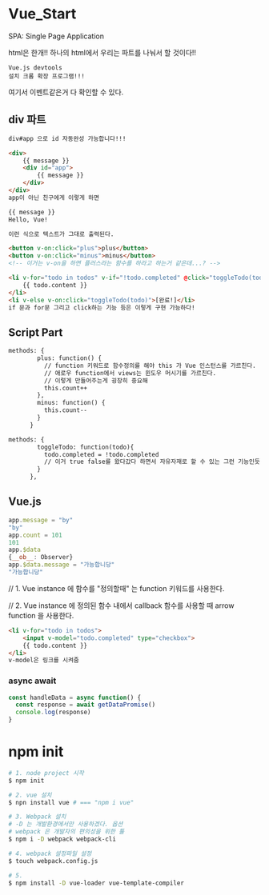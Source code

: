 # Vue_Start

SPA: Single Page Application

html은 한개!! 하나의 html에서 우리는 파트를 나눠서 할 것이다!!

```
Vue.js devtools
설치 크롬 확장 프로그램!!!
```

여기서 이벤트같은거 다 확인할 수 있다.

## div 파트

```html
div#app 으로 id 자동완성 가능합니다!!!

<div>
    {{ message }}
    <div id="app">
        {{ message }}
    </div>
</div> 
app이 아닌 친구에게 이렇게 하면

{{ message }}
Hello, Vue!

이런 식으로 텍스트가 그대로 출력된다.

<button v-on:click="plus">plus</button>
<button v-on:click="minus">minus</button>
<!-- 이거는 v-on을 하면 플러스라는 함수를 하라고 하는거 같은데...? -->

<li v-for="todo in todos" v-if="!todo.completed" @click="toggleTodo(todo)">
    {{ todo.content }}
</li>
<li v-else v-on:click="toggleTodo(todo)">[완료!]</li>
if 문과 for문 그리고 click하는 기능 등은 이렇게 구현 가능하다!

```

## Script Part

```html
methods: {
        plus: function() {
          // function 키워드로 함수정의를 해야 this 가 Vue 인스턴스를 가르친다.
          // 애로우 function에서 views는 윈도우 머시기를 가르친다.
          // 이렇게 만들어주는게 굉장히 중요해
          this.count++
        },
        minus: function() {
          this.count--
        }
      }

methods: {
        toggleTodo: function(todo){
          todo.completed = !todo.completed
          // 이거 true false를 왔다갔다 하면서 자유자재로 할 수 있는 그런 기능인듯
        }
      },
```

## Vue.js

```javascript
app.message = "by"
"by"
app.count = 101
101
app.$data
{__ob__: Observer}
app.$data.message = "가능합니당"
"가능합니당"
```

// 1. Vue instance 에 함수를 "정의할때" 는 function 키워드를 사용한다.

// 2. Vue instance 에 정의된 함수 내에서 callback 함수를 사용할 때 arrow function 을 사용한다.

```html
<li v-for="todo in todos">
    <input v-model="todo.completed" type="checkbox">
    {{ todo.content }}
</li>
v-model은 링크를 시켜줌
```

### async await

```javascript
const handleData = async function() {
  const response = await getDataPromise()
  console.log(response)
}
```



# npm init

```bash
# 1. node project 시작
$ npm init

# 2. vue 설치
$ npn install vue # === "npm i vue"

# 3. Webpack 설치
# -D 는 개발환경에서만 사용하겠다. 옵션
# webpack 은 개발자의 편의성을 위한 툴
$ npm i -D webpack webpack-cli

# 4. webpack 설정파일 설정
$ touch webpack.config.js

# 5.
$ npm install -D vue-loader vue-template-compiler
```



















